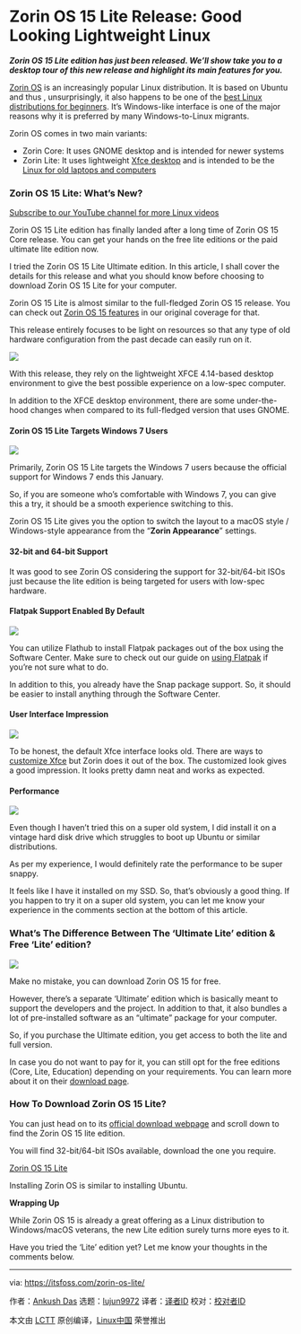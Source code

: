 [#]: collector: (lujun9972)
[#]: translator: ( )
[#]: reviewer: ( )
[#]: publisher: ( )
[#]: url: ( )
[#]: subject: (Zorin OS 15 Lite Release: Good Looking Lightweight Linux)
[#]: via: (https://itsfoss.com/zorin-os-lite/)
[#]: author: (Ankush Das https://itsfoss.com/author/ankush/)

Zorin OS 15 Lite Release: Good Looking Lightweight Linux
======

_**Zorin OS 15 Lite edition has just been released. We’ll show take you to a desktop tour of this new release and highlight its main features for you.**_

[Zorin OS][1] is an increasingly popular Linux distribution. It is based on Ubuntu and thus , unsurprisingly, it also happens to be one of the [best Linux distributions for beginners][2]. It’s Windows-like interface is one of the major reasons why it is preferred by many Windows-to-Linux migrants.

Zorin OS comes in two main variants:

  * Zorin Core: It uses GNOME desktop and is intended for newer systems
  * Zorin Lite: It uses lightweight [Xfce desktop][3] and is intended to be the [Linux for old laptops and computers][4]



### Zorin OS 15 Lite: What’s New?

[Subscribe to our YouTube channel for more Linux videos][5]

Zorin OS 15 Lite edition has finally landed after a long time of Zorin OS 15 Core release. You can get your hands on the free lite editions or the paid ultimate lite edition now.

I tried the Zorin OS 15 Lite Ultimate edition. In this article, I shall cover the details for this release and what you should know before choosing to download Zorin OS 15 Lite for your computer.

Zorin OS 15 Lite is almost similar to the full-fledged Zorin OS 15 release. You can check out [Zorin OS 15 features][6] in our original coverage for that.

This release entirely focuses to be light on resources so that any type of old hardware configuration from the past decade can easily run on it.

![][7]

With this release, they rely on the lightweight XFCE 4.14-based desktop environment to give the best possible experience on a low-spec computer.

In addition to the XFCE desktop environment, there are some under-the-hood changes when compared to its full-fledged version that uses GNOME.

#### Zorin OS 15 Lite Targets Windows 7 Users

![][8]

Primarily, Zorin OS 15 Lite targets the Windows 7 users because the official support for Windows 7 ends this January.

So, if you are someone who’s comfortable with Windows 7, you can give this a try, it should be a smooth experience switching to this.

Zorin OS 15 Lite gives you the option to switch the layout to a macOS style / Windows-style appearance from the “**Zorin Appearance**” settings.

#### 32-bit and 64-bit Support

It was good to see Zorin OS considering the support for 32-bit/64-bit ISOs just because the lite edition is being targeted for users with low-spec hardware.

#### Flatpak Support Enabled By Default

![][9]

You can utilize Flathub to install Flatpak packages out of the box using the Software Center. Make sure to check out our guide on [using Flatpak][10] if you’re not sure what to do.

In addition to this, you already have the Snap package support. So, it should be easier to install anything through the Software Center.

#### User Interface Impression

![][11]

To be honest, the default Xfce interface looks old. There are ways to [customize Xfce][12] but Zorin does it out of the box. The customized look gives a good impression. It looks pretty damn neat and works as expected.

#### Performance

![][13]

Even though I haven’t tried this on a super old system, I did install it on a vintage hard disk drive which struggles to boot up Ubuntu or similar distributions.

As per my experience, I would definitely rate the performance to be super snappy.

It feels like I have it installed on my SSD. So, that’s obviously a good thing. If you happen to try it on a super old system, you can let me know your experience in the comments section at the bottom of this article.

### What’s The Difference Between The ‘Ultimate Lite’ edition &amp; Free ‘Lite’ edition?

![][14]

Make no mistake, you can download Zorin OS 15 for free.

However, there’s a separate ‘Ultimate’ edition which is basically meant to support the developers and the project. In addition to that, it also bundles a lot of pre-installed software as an “ultimate” package for your computer.

So, if you purchase the Ultimate edition, you get access to both the lite and full version.

In case you do not want to pay for it, you can still opt for the free editions (Core, Lite, Education) depending on your requirements. You can learn more about it on their [download page][15].

### How To Download Zorin OS 15 Lite?

You can just head on to its [official download webpage][15] and scroll down to find the Zorin OS 15 lite edition.

You will find 32-bit/64-bit ISOs available, download the one you require.

[Zorin OS 15 Lite][15]

Installing Zorin OS is similar to installing Ubuntu.

**Wrapping Up**

While Zorin OS 15 is already a great offering as a Linux distribution to Windows/macOS veterans, the new Lite edition surely turns more eyes to it.

Have you tried the ‘Lite’ edition yet? Let me know your thoughts in the comments below.

--------------------------------------------------------------------------------

via: https://itsfoss.com/zorin-os-lite/

作者：[Ankush Das][a]
选题：[lujun9972][b]
译者：[译者ID](https://github.com/译者ID)
校对：[校对者ID](https://github.com/校对者ID)

本文由 [LCTT](https://github.com/LCTT/TranslateProject) 原创编译，[Linux中国](https://linux.cn/) 荣誉推出

[a]: https://itsfoss.com/author/ankush/
[b]: https://github.com/lujun9972
[1]: https://zorinos.com/
[2]: https://itsfoss.com/best-linux-beginners/
[3]: https://www.xfce.org/
[4]: https://itsfoss.com/lightweight-linux-beginners/
[5]: https://www.youtube.com/c/itsfoss?sub_confirmation=1
[6]: https://itsfoss.com/zorin-os-15-release/
[7]: https://i0.wp.com/itsfoss.com/wp-content/uploads/2019/11/file-explorer-zorin-os-15-lite.jpg?ssl=1
[8]: https://i0.wp.com/itsfoss.com/wp-content/uploads/2019/11/zorin-lite-ultimate-appearance.jpg?ssl=1
[9]: https://i1.wp.com/itsfoss.com/wp-content/uploads/2019/11/zorin-os-software.png?ssl=1
[10]: https://itsfoss.com/flatpak-guide/
[11]: https://i1.wp.com/itsfoss.com/wp-content/uploads/2019/11/zorin-os-15-lite-appearance.jpg?ssl=1
[12]: https://itsfoss.com/customize-xfce/
[13]: https://i0.wp.com/itsfoss.com/wp-content/uploads/2019/11/homescreen-zorin-os-15-lite.jpg?ssl=1
[14]: https://i2.wp.com/itsfoss.com/wp-content/uploads/2019/11/zorin-os-ultimate.jpg?ssl=1
[15]: https://zorinos.com/download/
